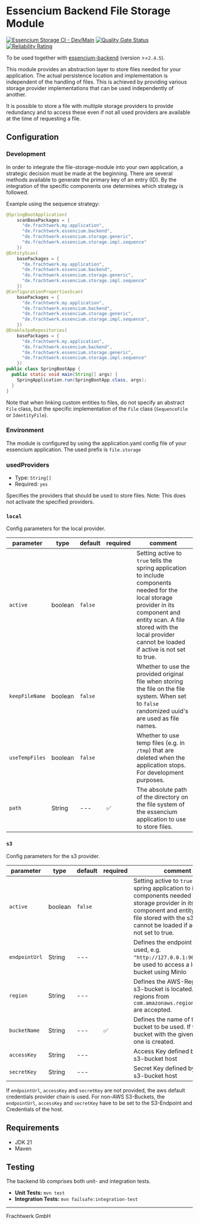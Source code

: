# Essencium Backend File Storage Module

[![Essencium Storage CI - Dev/Main](https://github.com/Frachtwerk/essencium-backend-file-storage/actions/workflows/dev.yml/badge.svg)](https://github.com/Frachtwerk/essencium-backend-file-storage/actions/workflows/dev.yml)
[![Quality Gate Status](https://sonarcloud.io/api/project_badges/measure?project=Frachtwerk_essencium-backend-file-storage&metric=alert_status)](https://sonarcloud.io/summary/new_code?id=Frachtwerk_essencium-backend-file-storage)
[![Reliability Rating](https://sonarcloud.io/api/project_badges/measure?project=Frachtwerk_essencium-backend-file-storage&metric=reliability_rating)](https://sonarcloud.io/summary/new_code?id=Frachtwerk_essencium-backend-file-storage)

To be used together with [essencium-backend](https://github.com/Frachtwerk/essencium-backend) (version >=`2.4.5`).

This module provides an abstraction layer to store files needed for your application. The actual persistence location and implementation is independent of the handling of files. This is achieved by providing various storage provider implementations that can be used independently of another.

It is possible to store a file with multiple storage providers to provide redundancy and to access these even if not all
used providers are available at the time of requesting a file.

## Configuration

### Development

In order to integrate the file-storage-module into your own application, a strategic decision must be made at the beginning. There are several methods available to generate the primary key of an entry (ID). By the integration of the specific components one determines which strategy is followed.

Example using the sequence strategy:
```java
@SpringBootApplication(
    scanBasePackages = {
      "de.frachtwerk.my.application",
      "de.frachtwerk.essencium.backend",
      "de.frachtwerk.essencium.storage.generic",
      "de.frachtwerk.essencium.storage.impl.sequence"
    })
@EntityScan(
    basePackages = {
      "de.frachtwerk.my.application",
      "de.frachtwerk.essencium.backend",
      "de.frachtwerk.essencium.storage.generic",
      "de.frachtwerk.essencium.storage.impl.sequence"
    })
@ConfigurationPropertiesScan(
    basePackages = {
      "de.frachtwerk.my.application",
      "de.frachtwerk.essencium.backend",
      "de.frachtwerk.essencium.storage.generic",
      "de.frachtwerk.essencium.storage.impl.sequence",
    })
@EnableJpaRepositories(
    basePackages = {
      "de.frachtwerk.my.application",
      "de.frachtwerk.essencium.backend",
      "de.frachtwerk.essencium.storage.generic",
      "de.frachtwerk.essencium.storage.impl.sequence"
    })
public class SpringBootApp {
  public static void main(String[] args) {
    SpringApplication.run(SpringBootApp.class, args);
  }
}
```

Note that when linking custom entities to files, do not specify an abstract `File` class, but the specific implementation of the `File` class (`SequenceFile` or `IdentityFile`).

### Environment

The module is configured by using the application.yaml config file of your essencium application. The used prefix is `file.storage`

### usedProviders

- Type: `String[]`
- Required: `yes`

Specifies the providers that should be used to store files. Note: This does not activate the specified providers.

### `local`

Config parameters for the local provider.

| parameter      | type    | default | required           | comment                                                                                                                                                                                                                                  |
|----------------|---------|---------|--------------------|------------------------------------------------------------------------------------------------------------------------------------------------------------------------------------------------------------------------------------------|
| `active`       | boolean | `false` |                    | Setting active to `true` tells the spring application to include components needed for the local storage provider in its component and entity scan. A file stored with the local provider cannot be loaded if active is not set to true. |
| `keepFileName` | boolean | `false` |                    | Whether to use the provided original file when storing the file on the file system. When set to `false` randomized uuid's are used as file names.                                                                                        |
| `useTempFiles` | boolean | `false` |                    | Whether to use temp files (e.g. in `/tmp`) that are deleted when the application stops. For development purposes.                                                                                                                        |
| `path`         | String  | ---     | :white_check_mark: | The absolute path of the directory on the file system of the essencium application to use to store files.                                                                                                                                  |

### `s3`

Config parameters for the s3 provider.

| parameter     | type    | default | required           | comment                                                                                                                                                                                                                            |
|---------------|---------|---------|--------------------|------------------------------------------------------------------------------------------------------------------------------------------------------------------------------------------------------------------------------------|
| `active`      | boolean | `false` |                    | Setting active to `true` tells the spring application to include components needed for the s3 storage provider in its component and entity scan. A file stored with the s3 provider cannot be loaded if active is not set to true. |
| `endpointUrl` | String  | ---     |                    | Defines the endpoint URI to be used, e.g. `"http://127.0.0.1:9000"` can be used to access a local S3-bucket using MinIo                                                                                                            |
| `region`      | String  | ---     |                    | Defines the AWS-Region the s3-bucket is located. All regions from `com.amazonaws.regions.Regions` are accepted.                                                                                                                    |
| `bucketName`  | String  | ---     | :white_check_mark: | Defines the name of the s3-bucket to be used. If there is no bucket with the given name, one is created.                                                                                                                           |
| `accessKey`   | String  | ---     |                    | Access Key defined by your s3-bucket host                                                                                                                                                                                          |
| `secretKey`   | String  | ---     |                    | Secret Key defined by your s3-bucket host                                                                                                                                                                                          |

If  `endpointUrl`, `accessKey` and `secretKey` are not provided, the aws default credentials provider chain is used. 
For non-AWS S3-Buckets, the `endpointUrl`, `accessKey` and `secretKey` have to be set to the S3-Endpoint and Credentials
of the host.

## Requirements

- JDK 21
- Maven

## Testing

The backend lib comprises both unit- and integration tests.

- **Unit Tests:** `mvn test`
- **Integration Tests:** `mvn failsafe:integration-test`

---

Frachtwerk GmbH
